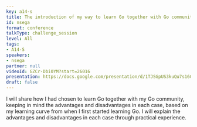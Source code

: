 ```yaml
---
key: a14-s
title: The introduction of my way to learn Go together with Go community.
id: nsega
format: conference
talkType: challenge_session
level: All
tags:
- A14-S
speakers:
- nsega
partner: null
videoId: GZCr-Dbi0YM?start=26016
presentation: https://docs.google.com/presentation/d/1TJSGpUS3kuQu7s16GnddyzGrcH0knHGBdGLHwttN2KU/edit#slide=id.g12176ea5b66_0_164
draft: false
---
```

I will share how I had chosen to learn Go together with my Go community, keeping in mind the advantages and disadvantages in each case, based on my learning curve from when I first started learning Go. I will explain the advantages and disadvantages in each case through practical experience.